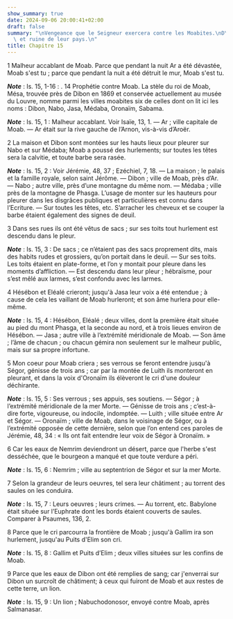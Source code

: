 ```yaml
---
show_summary: true
date: 2024-09-06 20:00:41+02:00
draft: false
summary: "\nVengeance que le Seigneur exercera contre les Moabites.\nD\xE9solation\
  \ et ruine de leur pays.\n"
title: Chapitre 15
---
```





1 Malheur accablant de Moab. Parce que pendant la nuit Ar a été dévastée, Moab s'est tu ; parce que pendant la nuit a été détruit le mur, Moab s'est tu.

***Note*** :  Is. 15, 1-16 : . 14 Prophétie contre Moab. La stèle du roi de Moab, Mésa, trouvée près de Dibon en 1869 et conservée actuellement au musée du Louvre, nomme parmi les villes moabites six de celles dont on lit ici les noms : Dibon, Nabo, Jasa, Médaba, Oronaïm, Sabama.

***Note*** :  Is. 15, 1 : Malheur accablant. Voir Isaïe, 13, 1. ― Ar ; ville capitale de Moab. ― Ar était sur la rive gauche de l’Arnon, vis-à-vis d’Aroër.


2 La maison et Dibon sont montées sur les hauts lieux pour pleurer sur Nabo et sur Médaba; Moab a poussé des hurlements; sur toutes les têtes sera la calvitie, et toute barbe sera rasée.

***Note*** :  Is. 15, 2 : Voir Jérémie, 48, 37 ; Ezéchiel, 7, 18. ― La maison ; le palais et la famille royale, selon saint Jérôme. ― Dibon ; ville de Moab, près d’Ar. ― Nabo ; autre ville, près d’une montagne du même nom. ― Médaba ; ville près de la montagne de Phasga. L’usage de monter sur les hauteurs pour pleurer dans les disgrâces publiques et particulières est connu dans l’Ecriture. ― Sur toutes les têtes, etc. S’arracher les cheveux et se couper la barbe étaient également des signes de deuil.

3 Dans ses rues ils ont été vêtus de sacs ; sur ses toits tout hurlement est descendu dans le pleur.

***Note*** :  Is. 15, 3 : De sacs ; ce n’étaient pas des sacs proprement dits, mais des habits rudes et grossiers, qu’on portait dans le deuil. ― Sur ses toits. Les toits étaient en plate-forme, et l’on y montait pour pleure dans les moments d’affliction. ― Est descendu dans leur pleur ; hébraïsme, pour s’est mêlé aux larmes, s’est confondu avec les larmes.

4 Hésébon et Eléalé crieront; jusqu'à Jasa leur voix a été entendue ; à cause de cela les vaillant de Moab hurleront; et son âme hurlera pour elle-même.

***Note*** :  Is. 15, 4 : Hésébon, Eléalé ; deux villes, dont la première était située au pied du mont Phasga, et la seconde au nord, et à trois lieues environ de Hésébon. ― Jasa ; autre ville à l’extrémité méridionale de Moab. ― Son âme ; l’âme de chacun ; ou chacun gémira non seulement sur le malheur public, mais sur sa propre infortune.

5 Mon coeur pour Moab criera ; ses verrous se feront entendre jusqu'à Ségor, génisse de trois ans ; car par la montée de Luith ils monteront en pleurant, et dans la voix d'Oronaïm ils élèveront le cri d'une douleur déchirante.

***Note*** :  Is. 15, 5 : Ses verrous ; ses appuis, ses soutiens. ― Ségor ; à l’extrémité méridionale de la mer Morte. ― Génisse de trois ans ; c’est-à-dire forte, vigoureuse, ou indocile, indomptée. ― Luith ; ville située entre Ar et Ségor. ― Oronaïm ; ville de Moab, dans le voisinage de Ségor, ou à l’extrémité opposée de cette dernière, selon que l’on entend ces paroles de Jérémie, 48, 34 : « Ils ont fait entendre leur voix de Ségor à Oronaïm. »

6 Car les eaux de Nemrim deviendront un désert, parce que l'herbe s'est desséchée, que le bourgeon a manqué et que toute verdure a péri.

***Note*** :  Is. 15, 6 : Nemrim ; ville au septentrion de Ségor et sur la mer Morte.


7 Selon la grandeur de leurs oeuvres, tel sera leur châtiment ; au torrent des saules on les conduira.

***Note*** :  Is. 15, 7 : Leurs oeuvres ; leurs crimes. ― Au torrent, etc. Babylone était située sur l’Euphrate dont les bords étaient couverts de saules. Comparer à Psaumes, 136, 2.

8 Parce que le cri parcourra la frontière de Moab ; jusqu'à Gallim ira son hurlement, jusqu'au Puits d'Elim son cri.

***Note*** :  Is. 15, 8 : Gallim et Puits d’Elim ; deux villes situées sur les confins de Moab.

9 Parce que les eaux de Dibon ont été remplies de sang; car j'enverrai sur Dibon un surcroît de châtiment; à ceux qui fuiront de Moab et aux restes de cette terre, un lion.

***Note*** :  Is. 15, 9 : Un lion ; Nabuchodonosor, envoyé contre Moab, après Salmanasar.

